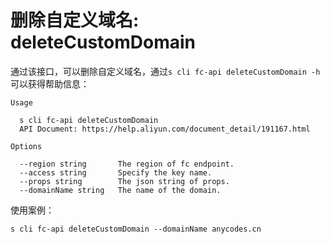 # 删除自定义域名: deleteCustomDomain

通过该接口，可以删除自定义域名，通过`s cli fc-api deleteCustomDomain -h`可以获得帮助信息：

```
Usage

  s cli fc-api deleteCustomDomain                                               
  API Document: https://help.aliyun.com/document_detail/191167.html             

Options

  --region string       The region of fc endpoint. 
  --access string       Specify the key name.      
  --props string        The json string of props.  
  --domainName string   The name of the domain.
```

使用案例：

```
s cli fc-api deleteCustomDomain --domainName anycodes.cn
```
